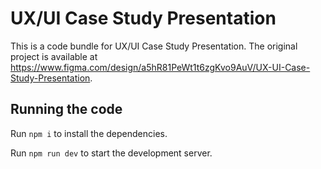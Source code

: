
  # UX/UI Case Study Presentation

  This is a code bundle for UX/UI Case Study Presentation. The original project is available at https://www.figma.com/design/a5hR81PeWt1t6zgKvo9AuV/UX-UI-Case-Study-Presentation.

  ## Running the code

  Run `npm i` to install the dependencies.

  Run `npm run dev` to start the development server.
  